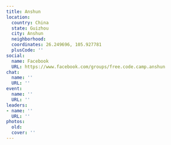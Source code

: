```yaml
---
title: Anshun
location:
  country: China
  state: Guizhou
  city: Anshun
  neighborhood: 
  coordinates: 26.249696, 105.927781
  plusCode: ''
social:
  name: Facebook
  URL: https://www.facebook.com/groups/free.code.camp.anshun
chat:
  name: ''
  URL: ''
event:
  name: ''
  URL: ''
leaders:
- name: ''
  URL: ''
photos:
  old: 
  cover: ''
---
```

